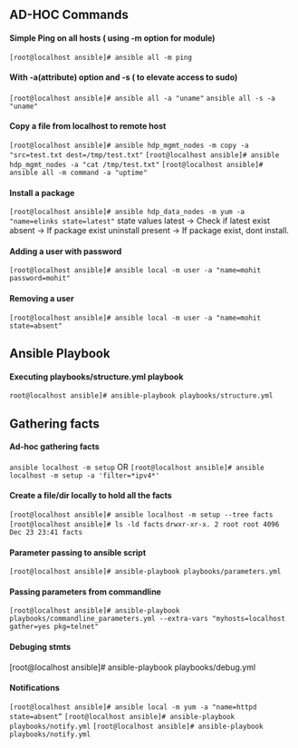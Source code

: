 ## AD-HOC Commands
#### Simple Ping on all hosts ( using -m option for module)
`[root@localhost ansible]# ansible all -m ping`

#### With -a(attribute) option and -s ( to elevate access to sudo)
`[root@localhost ansible]# ansible all -a "uname"`
`ansible all -s -a "uname"`

#### Copy a file from localhost to remote host
`[root@localhost ansible]# ansible hdp_mgmt_nodes -m copy -a "src=test.txt dest=/tmp/test.txt"`
`[root@localhost ansible]# ansible hdp_mgmt_nodes -a "cat /tmp/test.txt"`
`[root@localhost ansible]# ansible all -m command -a "uptime"`

#### Install a package
`[root@localhost ansible]# ansible hdp_data_nodes -m yum -a "name=elinks state=latest"`
state values
latest -> Check if latest exist
absent -> If package exist uninstall
present -> If package exist, dont install.

#### Adding a user with password
`[root@localhost ansible]# ansible local -m user -a "name=mohit password=mohit"`


#### Removing a user 
`[root@localhost ansible]# ansible local -m user -a "name=mohit state=absent"`

## Ansible Playbook
#### Executing playbooks/structure.yml playbook
`root@localhost ansible]# ansible-playbook playbooks/structure.yml`


## Gathering facts 
#### Ad-hoc gathering facts
`ansible localhost -m setup`
OR
`[root@localhost ansible]# ansible localhost -m setup -a 'filter=*ipv4*'`

#### Create a file/dir locally to hold all the facts
`[root@localhost ansible]# ansible localhost -m setup --tree facts`
`[root@localhost ansible]# ls -ld facts`
`drwxr-xr-x. 2 root root 4096 Dec 23 23:41 facts`

#### Parameter passing to ansible script
`[root@localhost ansible]# ansible-playbook playbooks/parameters.yml`

#### Passing parameters from commandline
`[root@localhost ansible]# ansible-playbook playbooks/commandline_parameters.yml --extra-vars "myhosts=localhost gather=yes pkg=telnet"`

#### Debuging stmts
[root@localhost ansible]# ansible-playbook playbooks/debug.yml

#### Notifications
`[root@localhost ansible]# ansible local -m yum -a "name=httpd state=absent”`
`[root@localhost ansible]# ansible-playbook playbooks/notify.yml`
`[root@localhost ansible]# ansible-playbook playbooks/notify.yml`
